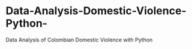# Data-Analysis-Domestic-Violence-Python-
Data Analysis of  Colombian Domestic Violence with Python
